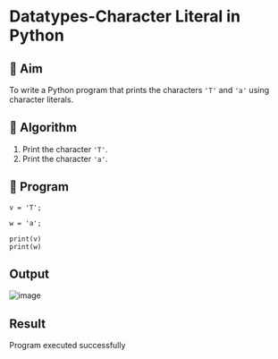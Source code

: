 # Datatypes-Character Literal in Python

## 🎯 Aim
To write a Python program that prints the characters `'T'` and `'a'` using character literals.

## 🧠 Algorithm
1. Print the character `'T'`.
2. Print the character `'a'`.

## 🧾 Program
```
v = 'T';
 
w = 'a';
 
print(v)
print(w)
```
## Output
![image](https://github.com/user-attachments/assets/d491f769-a04b-43d1-b15c-f2c8d9b2e379)
## Result
Program executed successfully
